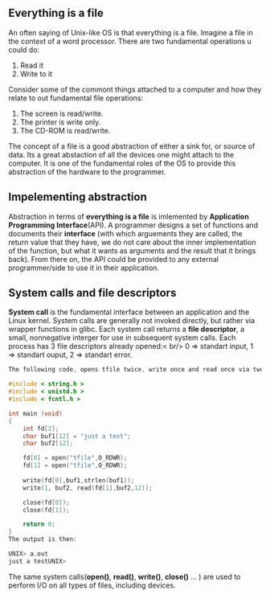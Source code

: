 ## Everything is a file
An often saying of Unix-like OS is that everything is a file. Imagine a file in the context of a word processor. There are two fundamental operations u could do: <br />
1. Read it <br />
2. Write to it <br />

Consider some of the commont things attached to a computer and how they relate to out fundamental file operations: <br />
1. The screen is read/write. <br />
2. The printer is write only. <br />
3. The CD-ROM is read/write. <br />

The concept of a file is a good abstraction of either a sink for, or source of data. Its a great abstaction of all the devices one might attach to the computer. It is one of the fundamental roles of the OS to provide this abstraction of the hardware to the programmer.

## Impelementing abstraction
Abstraction in terms of **everything is a file** is imlemented by **Application Programming Interface**(API). A programmer designs a set of functions and documents their **interface** (with which arguements they are called, the return value that they have, we do not care about the inner implementation of the function, but what it wants as arguments and the result that it brings back). From there on, the API could be provided to any external programmer/side to use it in their application.

## System calls and file descriptors
**System call** is the fundamental interface between an application and the Linux kernel. System calls are generally not invoked directly, but rather via wrapper functions in glibc. Each system call returns a **file descriptor**, a small, nonnegative interger for use in subsequent system calls. Each process has 3 file descriptors already opened:< br/>
0 => standart input, 1 => standart ouput, 2 => standart error.

```c
The following code, opens tfile twice, write once and read once via two different file descriptors.

#include < string.h >
#include < unistd.h >
#include < fcntl.h >

int main (void)
{
    int fd[2];
    char buf1[12] = "just a test";
    char buf2[12];

    fd[0] = open("tfile",O_RDWR);
    fd[1] = open("tfile",O_RDWR);
    
    write(fd[0],buf1,strlen(buf1));
    write(1, buf2, read(fd[1],buf2,12));

    close(fd[0]);
    close(fd[1]);

    return 0;
}
The output is then:

UNIX> a.out
just a testUNIX> 

``` 


The same system calls(**open()**, **read()**, **write()**, **close()** ... ) are used to perform I/O on all types of files, including devices. 
